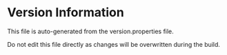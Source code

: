 <!-- 
Copyright (c) 2025 [Eric C. Mumford (@heymumford)](https://github.com/heymumford), Gemini Deep Research, Claude 3.7.
-->

# Version Information

This file is auto-generated from the version.properties file.

Do not edit this file directly as changes will be overwritten during the build.
